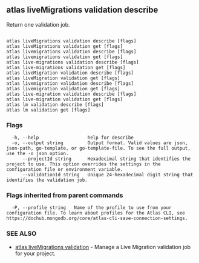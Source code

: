 ## atlas liveMigrations validation describe

Return one validation job.



```

atlas liveMigrations validation describe [flags]
atlas liveMigrations validation get [flags]
atlas livemigrations validation describe [flags]
atlas livemigrations validation get [flags]
atlas live-migrations validation describe [flags]
atlas live-migrations validation get [flags]
atlas liveMigration validation describe [flags]
atlas liveMigration validation get [flags]
atlas livemigration validation describe [flags]
atlas livemigration validation get [flags]
atlas live-migration validation describe [flags]
atlas live-migration validation get [flags]
atlas lm validation describe [flags]
atlas lm validation get [flags]
```



### Flags

```
  -h, --help                  help for describe
  -o, --output string         Output format. Valid values are json, json-path, go-template, or go-template-file. To see the full output, use the -o json option.
      --projectId string      Hexadecimal string that identifies the project to use. This option overrides the settings in the configuration file or environment variable.
      --validationId string   Unique 24-hexadecimal digit string that identifies the validation job.

```


### Flags inherited from parent commands

```
  -P, --profile string   Name of the profile to use from your configuration file. To learn about profiles for the Atlas CLI, see https://dochub.mongodb.org/core/atlas-cli-save-connection-settings.

```

### SEE ALSO


* [atlas liveMigrations validation](atlas_liveMigrations_validation.md)	- Manage a Live Migration validation job for your project.



